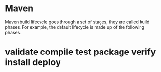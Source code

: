 # Maven

Maven build lifecycle goes through a set of stages, they are called build phases. For example, the default lifecycle is made up of the following phases.

validate
compile
test
package
verify
install
deploy
=========================================================================================================================================

